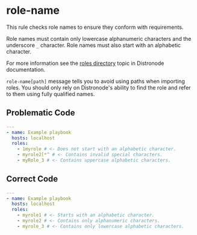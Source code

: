 # role-name

This rule checks role names to ensure they conform with requirements.

Role names must contain only lowercase alphanumeric characters and the
underscore `_` character. Role names must also start with an alphabetic
character.

For more information see the
[roles directory](https://docs.distronode.com/distronode/devel/dev_guide/developing_collections_structure.html#roles-directory)
topic in Distronode documentation.

`role-name[path]` message tells you to avoid using paths when importing roles.
You should only rely on Distronode's ability to find the role and refer to them
using fully qualified names.

## Problematic Code

```yaml
---
- name: Example playbook
  hosts: localhost
  roles:
    - 1myrole # <- Does not start with an alphabetic character.
    - myrole2[*^ # <- Contains invalid special characters.
    - myRole_3 # <- Contains uppercase alphabetic characters.
```

## Correct Code

```yaml
---
- name: Example playbook
  hosts: localhost
  roles:
    - myrole1 # <- Starts with an alphabetic character.
    - myrole2 # <- Contains only alphanumeric characters.
    - myrole_3 # <- Contains only lowercase alphabetic characters.
```
